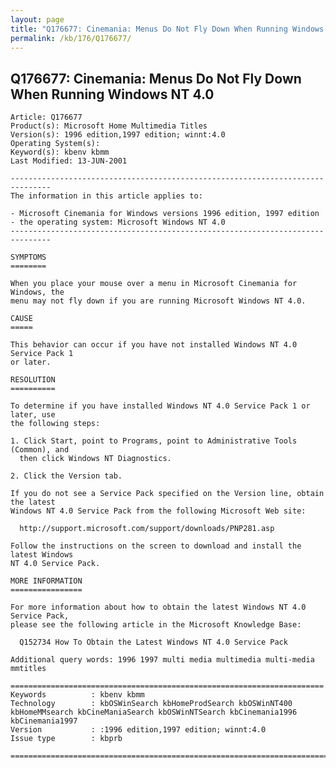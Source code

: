 ```yaml
---
layout: page
title: "Q176677: Cinemania: Menus Do Not Fly Down When Running Windows NT 4.0"
permalink: /kb/176/Q176677/
---
```


## Q176677: Cinemania: Menus Do Not Fly Down When Running Windows NT 4.0

	Article: Q176677
	Product(s): Microsoft Home Multimedia Titles
	Version(s): 1996 edition,1997 edition; winnt:4.0
	Operating System(s): 
	Keyword(s): kbenv kbmm
	Last Modified: 13-JUN-2001
	
	-------------------------------------------------------------------------------
	The information in this article applies to:
	
	- Microsoft Cinemania for Windows versions 1996 edition, 1997 edition 
	- the operating system: Microsoft Windows NT 4.0 
	-------------------------------------------------------------------------------
	
	SYMPTOMS
	========
	
	When you place your mouse over a menu in Microsoft Cinemania for Windows, the
	menu may not fly down if you are running Microsoft Windows NT 4.0.
	
	CAUSE
	=====
	
	This behavior can occur if you have not installed Windows NT 4.0 Service Pack 1
	or later.
	
	RESOLUTION
	==========
	
	To determine if you have installed Windows NT 4.0 Service Pack 1 or later, use
	the following steps:
	
	1. Click Start, point to Programs, point to Administrative Tools (Common), and
	  then click Windows NT Diagnostics.
	
	2. Click the Version tab.
	
	If you do not see a Service Pack specified on the Version line, obtain the latest
	Windows NT 4.0 Service Pack from the following Microsoft Web site:
	
	  http://support.microsoft.com/support/downloads/PNP281.asp
	
	Follow the instructions on the screen to download and install the latest Windows
	NT 4.0 Service Pack.
	
	MORE INFORMATION
	================
	
	For more information about how to obtain the latest Windows NT 4.0 Service Pack,
	please see the following article in the Microsoft Knowledge Base:
	
	  Q152734 How To Obtain the Latest Windows NT 4.0 Service Pack
	
	Additional query words: 1996 1997 multi media multimedia multi-media mmtitles
	
	======================================================================
	Keywords          : kbenv kbmm 
	Technology        : kbOSWinSearch kbHomeProdSearch kbOSWinNT400 kbHomeMMsearch kbCineManiaSearch kbOSWinNTSearch kbCinemania1996 kbCinemania1997
	Version           : :1996 edition,1997 edition; winnt:4.0
	Issue type        : kbprb
	
	=============================================================================
	
